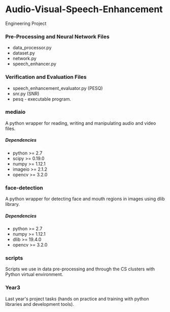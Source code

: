 # Audio-Visual-Speech-Enhancement
Engineering Project

### Pre-Processing and Neural Network Files
* data_processor.py
* dataset.py
* network.py
* speech_enhancer.py

### Verification and Evaluation Files
* speech_enhancement_evaluator.py (PESQ)
* snr.py (SNR)
* pesq - executable program.

### mediaio
A python wrapper for reading, writing and manipulating audio and video files.

##### Dependencies
* python >= 2.7
* scipy >= 0.19.0
* numpy >= 1.12.1
* imageio >= 2.1.2
* opencv >= 3.2.0

### face-detection
A python wrapper for detecting face and mouth regions in images using dlib library.

##### Dependencies
* python >= 2.7
* numpy >= 1.12.1
* dlib >= 19.4.0
* opencv >= 3.2.0

### scripts
Scripts we use in data pre-processing and through the CS clusters with Python virtual environment.

### Year3
Last year's project tasks (hands on practice and training with python libraries and development tools).
